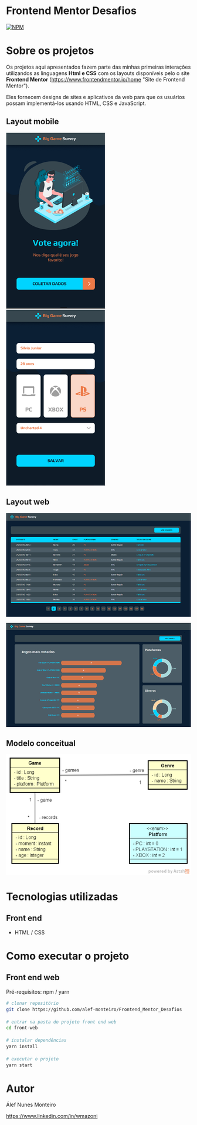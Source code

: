 # Frontend Mentor Desafios
[![NPM](https://img.shields.io/npm/l/react)](https://github.com/alef-monteiro/Frontend_Mentor_Desafios/blob/main/LICENSE) 

# Sobre os projetos

Os projetos aqui apresentados fazem parte das minhas primeiras interações utilizandos as linguagens **Html e CSS** com os layouts disponíveis pelo o site **Frontend Mentor** (https://www.frontendmentor.io/home "Site de Frontend Mentor").

Eles fornecem designs de sites e aplicativos da web para que os usuários possam implementá-los usando HTML, CSS e JavaScript.

## Layout mobile
![Mobile 1](https://github.com/acenelio/assets/raw/main/sds1/mobile1.png) ![Mobile 2](https://github.com/acenelio/assets/raw/main/sds1/mobile2.png)

## Layout web
![Web 1](https://github.com/acenelio/assets/raw/main/sds1/web1.png)

![Web 2](https://github.com/acenelio/assets/raw/main/sds1/web2.png)

## Modelo conceitual
![Modelo Conceitual](https://github.com/acenelio/assets/raw/main/sds1/modelo-conceitual.png)

# Tecnologias utilizadas

## Front end
- HTML / CSS


# Como executar o projeto
 
## Front end web
Pré-requisitos: npm / yarn

```bash
# clonar repositório
git clone https://github.com/alef-monteiro/Frontend_Mentor_Desafios

# entrar na pasta do projeto front end web
cd front-web

# instalar dependências
yarn install

# executar o projeto
yarn start
```

# Autor

Álef Nunes Monteiro

https://www.linkedin.com/in/wmazoni

